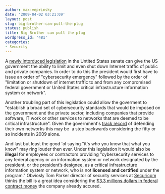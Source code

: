 ```yaml
---
author: max-veprinsky
date: '2009-04-02 03:21:09'
layout: post
slug: big-brother-can-pull-the-plug
status: publish
title: Big Brother can pull the plug
wordpress_id: '481'
categories:
- Security
---
```


A [newly intorduced legislation](http://regmedia.co.uk/2009/04/01/cybersecurity_bill.pdf) in the Untited States senate can give the US government the ability to limit and even shut down Internet traffic of public and private companies. In order to do this the president would first have to issue an order of "cybersecurity emergency" followed by the order of "limitation or shutdown of internet traffic to and from any compromised federal government or United States critical infrastructure information system or network".

Another troubling part of this legislation could allow the goverment to "establish a broad set of cybersecurity standards that would be imposed on the government and the private sector, including companies that provide software, IT work or other services to networks that are deemed to be critical infrastructure". Given the government's [track record](http://www.google.com/search?q=us+government+hacking+2009&hl=en&client=firefox-a&rls=org.mozilla:en-US:official&hs=Xkx&start=10&sa=N) of defending their own networks this may be  a step backwards considering the fifty or so incidents in 2009 alone.

And last but least the good 'ol saying "it's who you know that what you know" may ring louder then ever. Under this legislation it would also be **illegal** for employees or contractors providing "cybersecurity services to any federal agency or an information system or network designated by the president, or the president’s designee, as a critical infrastructure information system or network, who is not **licensed and certified** under the program." Obviosly Tom Parker director of security services at [Securicom](http://www.securicon.com/index.shtml) thinks the bill is a great idea considering the [$3.3 millions dollars in federal contract money](http://www.fedspending.org/fpds/fpds.php?parent_id=282455&sortby=u&detail=-1&datype=T&reptype=r&database=fpds&fiscal_year=&submit=GO) the company already accured.

